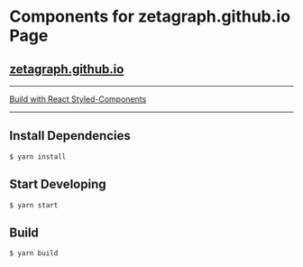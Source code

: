 # Components for zetagraph.github.io Page

## [zetagraph.github.io](https://zetagraph.github.io)

---

[Build with React Styled-Components](https://github.com/styled-components/styled-components)

---

## Install Dependencies

```
$ yarn install
```

## Start Developing


```
$ yarn start
```

## Build

```
$ yarn build
```